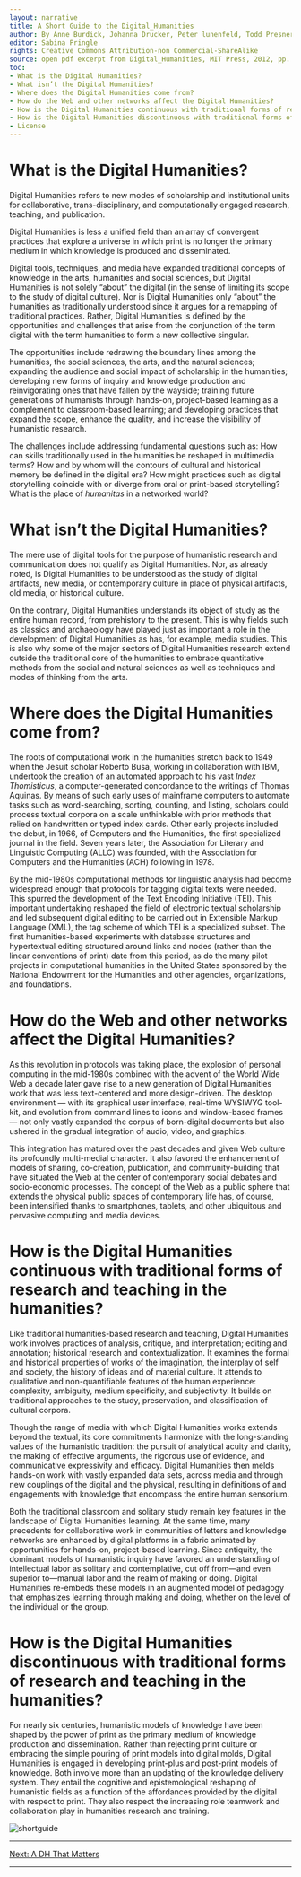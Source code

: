 ```yaml
---
layout: narrative
title: A Short Guide to the Digital_Humanities
author: By Anne Burdick, Johanna Drucker, Peter lunenfeld, Todd Presner and Jeffrey Schnapp (MIT Press, 2012) (Excerpt). Licensed under a CC BY-NC-SA 3.0 License.
editor: Sabina Pringle
rights: Creative Commons Attribution-non Commercial-ShareAlike
source: open pdf excerpt from Digital_Humanities, MIT Press, 2012, pp. 121–136.
toc:
- What is the Digital Humanities?
- What isn’t the Digital Humanities?
- Where does the Digital Humanities come from?
- How do the Web and other networks affect the Digital Humanities?
- How is the Digital Humanities continuous with traditional forms of research and teaching in the humanities?
- How is the Digital Humanities discontinuous with traditional forms of research and teaching in the humanities?
- License
---
```


# What is the Digital Humanities?

Digital Humanities refers to new modes of scholarship and institutional units for collaborative, trans-disciplinary, and computationally engaged research, teaching, and publication.

Digital Humanities is less a unified field than an array of convergent practices that explore a universe in which print is no longer the primary medium in which knowledge is produced and disseminated.

Digital tools, techniques, and media have expanded traditional concepts of knowledge in the arts, humanities and social sciences, but Digital Humanities is not solely “about” the digital (in the sense of limiting its scope to the study of digital culture). Nor is Digital Humanities only “about” the humanities as traditionally understood since it argues for a remapping of traditional practices. Rather, Digital Humanities is defined by the opportunities and challenges that arise from the conjunction of the term digital with the term humanities to form a new collective singular.

The opportunities include redrawing the boundary lines among the humanities, the social sciences, the arts, and the natural sciences; expanding the audience and social impact of scholarship in the humanities; developing new forms of inquiry and knowledge production and reinvigorating ones that have fallen by the wayside; training future generations of humanists through hands-on, project-based learning as a complement to classroom-based learning; and developing practices that expand the scope, enhance the quality, and increase the visibility of humanistic research.

The challenges include addressing fundamental questions such as: How can skills traditionally used in the humanities be reshaped in multimedia terms? How and by whom will the contours of cultural and historical memory be defined in the digital era? How might practices such as digital storytelling coincide with or diverge from oral or print-based storytelling? What is the place of *humanitas* in a networked world?

# What isn’t the Digital Humanities?

The mere use of digital tools for the purpose of humanistic research and communication does not qualify as Digital Humanities. Nor, as already noted, is Digital Humanities to be understood as the study of digital artifacts, new media, or contemporary culture in place of physical artifacts, old media, or historical culture.

On the contrary, Digital Humanities understands its object of study as the entire human record, from prehistory to the present. This is why fields such as classics and archaeology have played just as important a role in the development of Digital Humanities as has, for example, media studies. This is also why some of the major sectors of Digital Humanities research extend outside the traditional core of the humanities to embrace quantitative methods from the social and natural sciences as well as techniques and modes of thinking from the arts.

# Where does the Digital Humanities come from?

The roots of computational work in the humanities stretch back to 1949 when the Jesuit scholar Roberto Busa, working in collaboration with IBM, undertook the creation of an automated approach to his vast *Index Thomisticus*, a computer-generated concordance to the writings of Thomas Aquinas. By means of such early uses of mainframe computers to automate tasks such as word-searching, sorting, counting, and listing, scholars could process textual corpora on a scale unthinkable with prior methods that relied on handwritten or typed index cards. Other early projects included the debut, in 1966, of Computers and the Humanities, the first specialized journal in the field. Seven years later, the Association for Literary and Linguistic Computing (ALLC) was founded, with the Association for Computers and the Humanities (ACH) following in 1978.

By the mid-1980s computational methods for linguistic analysis had become widespread enough that protocols for tagging digital texts were needed. This spurred the development of the Text Encoding Initiative (TEI). This important undertaking reshaped the field of electronic textual scholarship and led subsequent digital editing to be carried out in Extensible Markup Language (XML), the tag scheme of which TEI is a specialized subset. The first humanities-based experiments with database structures and hypertextual editing structured around links and nodes (rather than the linear conventions of print) date from this period, as do the many pilot projects in computational humanities in the United States sponsored by the National Endowment for the Humanities and other agencies, organizations, and foundations.

# How do the Web and other networks affect the Digital Humanities?

As this revolution in protocols was taking place, the explosion of personal computing in the mid-1980s combined with the advent of the World Wide Web a decade later gave rise to a new generation of Digital Humanities work that was less text-centered and more design-driven. The desktop environment — with its graphical user interface, real-time WYSIWYG tool-kit, and evolution from command lines to icons and window-based frames — not only vastly expanded the corpus of born-digital documents but also ushered in the gradual integration of audio, video, and graphics.

This integration has matured over the past decades and given Web culture its profoundly multi-medial character. It also favored the enhancement of models of sharing, co-creation, publication, and community-building that have situated the Web at the center of contemporary social debates and socio-economic processes. The concept of the  Web as a public sphere that extends the physical public spaces of contemporary life has, of course, been intensified thanks to smartphones, tablets, and other ubiquitous and pervasive computing and media devices.

# How is the Digital Humanities continuous with traditional forms of research and teaching in the humanities?

Like traditional humanities-based research and teaching, Digital Humanities work involves practices of analysis, critique, and interpretation; editing and annotation; historical research and contextualization. It examines the formal and historical properties of works of the imagination, the interplay of self and society, the history of ideas and of material culture. It attends to qualitative and non-quantifiable features of the human experience: complexity, ambiguity, medium specificity, and subjectivity. It builds on traditional approaches to the study, preservation, and classification of cultural corpora.

Though the range of media with which Digital Humanities works extends beyond the textual, its core commitments harmonize with the long-standing values of the humanistic tradition: the pursuit of analytical acuity and clarity, the making of effective arguments, the rigorous use of evidence, and communicative expressivity and efficacy. Digital Humanities then melds hands-on work with vastly expanded data sets, across media and through new couplings of the digital and the physical, resulting in definitions of and engagements with knowledge that encompass the entire human sensorium.

Both the traditional classroom and solitary study remain key features in the landscape of Digital Humanities learning. At the same time, many precedents for collaborative work in communities of letters and knowledge networks are enhanced by digital platforms in a fabric animated by opportunities for hands-on, project-based learning. Since antiquity, the dominant models of humanistic inquiry have favored an understanding of intellectual labor as solitary and contemplative, cut off from—and even superior to—manual labor and the realm of making or doing. Digital Humanities re-embeds these models in an augmented model of pedagogy that emphasizes learning through making and doing, whether on the level of the individual or the group.

# How is the Digital Humanities discontinuous with traditional forms of research and teaching in the humanities?

For nearly six centuries, humanistic models of knowledge have been shaped by the power of print as the primary medium of knowledge production and dissemination. Rather than rejecting print culture or embracing the simple pouring of print models into digital molds, Digital Humanities is engaged in developing print-plus and post-print models of knowledge. Both involve more than an updating of the knowledge delivery system. They entail the cognitive and epistemological reshaping of humanistic fields as a function of the affordances provided by the digital with respect to print. They also respect the increasing role teamwork and collaboration play in humanities research and training.

![shortguide](https://binipringle.github.io/intro-to-dh/assets/img/shortguide-1.png)

---

[Next: A DH That Matters](/intro-to-dh/readings/2-adhthatmatters)

---
